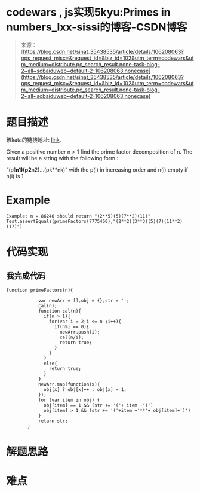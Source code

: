 <!--yml
category: codewars
date: 2022-08-13 11:45:33
-->

# codewars , js实现5kyu:Primes in numbers_lxx-sissi的博客-CSDN博客

> 来源：[https://blog.csdn.net/sinat_35438535/article/details/106208063?ops_request_misc=&request_id=&biz_id=102&utm_term=codewars&utm_medium=distribute.pc_search_result.none-task-blog-2~all~sobaiduweb~default-2-106208063.nonecase](https://blog.csdn.net/sinat_35438535/article/details/106208063?ops_request_misc=&request_id=&biz_id=102&utm_term=codewars&utm_medium=distribute.pc_search_result.none-task-blog-2~all~sobaiduweb~default-2-106208063.nonecase)

# 题目描述

该kata的链接地址: [link](https://www.csdn.net/).

Given a positive number n > 1 find the prime factor decomposition of n. The result will be a string with the following form :

“(p1**n1)(p2**n2)…(pk**nk)”
with the p(i) in increasing order and n(i) empty if n(i) is 1.

# Example

```
Example: n = 86240 should return "(2**5)(5)(7**2)(11)"
Test.assertEquals(primeFactors(7775460),"(2**2)(3**3)(5)(7)(11**2)(17)") 
```

# 代码实现

## 我完成代码

```
function primeFactors(n){

            var newArr = [],obj = {},str = '';
            cal(n);
            function cal(n){
              if(n > 1){
                for(var i = 2;i <= n ;i++){
                  if(n%i == 0){   
                    newArr.push(i);
                    cal(n/i);
                    return true; 
                  }
                }
              }
              else{
                return true;
              }
            }
            newArr.map(function(x){
              obj[x] ? obj[x]++ : obj[x] = 1;
            });
            for (var item in obj) {
              obj[item] == 1 && (str += '('+ item +')')
              obj[item] > 1 && (str += '('+item +'**'+ obj[item]+')')
            }
            return str;
        } 
```

# 解题思路

# 难点